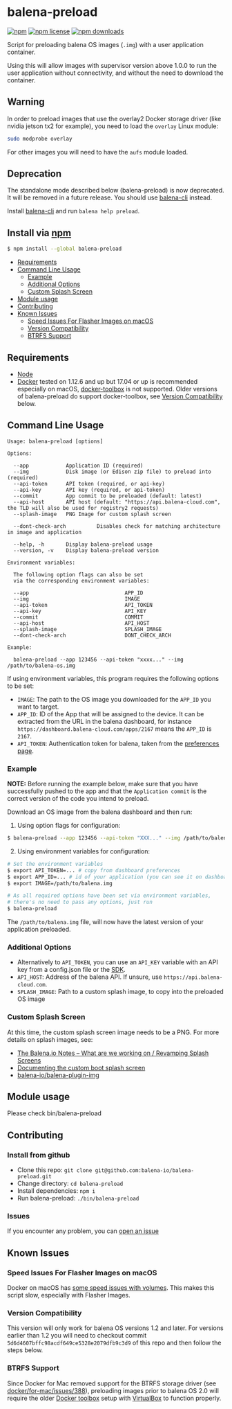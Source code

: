 # balena-preload
[![npm](https://img.shields.io/npm/v/balena-preload.svg?style=flat-square)](https://npmjs.com/package/balena-preload)
[![npm license](https://img.shields.io/npm/l/balena-preload.svg?style=flat-square)](https://npmjs.com/package/balena-preload)
[![npm downloads](https://img.shields.io/npm/dm/balena-preload.svg?style=flat-square)](https://npmjs.com/package/balena-preload)

Script for preloading balena OS images (`.img`) with a user application container.

Using this will allow images with supervisor version above 1.0.0 to run the user application without connectivity, and without the need to download the container.

## Warning

In order to preload images that use the overlay2 Docker storage driver (like
nvidia jetson tx2 for example), you need to load the `overlay` Linux module:

```sh
sudo modprobe overlay
```

For other images you will need to have the `aufs` module loaded.


## Deprecation

The standalone mode described below (balena-preload) is now deprecated.
It will be removed in a future release.
You should use [balena-cli](https://www.npmjs.com/package/balena-cli) instead.

Install [balena-cli](https://www.npmjs.com/package/balena-cli) and run
`balena help preload`.


## Install via [npm](https://npmjs.com)

```sh
$ npm install --global balena-preload
```

<!-- MarkdownTOC -->

- [Requirements](#requirements)
- [Command Line Usage](#command-line-usage)
    - [Example](#example)
    - [Additional Options](#additional-options)
    - [Custom Splash Screen](#custom-splash-screen)
- [Module usage](#module-usage)
- [Contributing](#contributing)
- [Known Issues](#known-issues)
    - [Speed Issues For Flasher Images on macOS](#speed-issues-for-flasher-images-on-macos)
    - [Version Compatibility](#version-compatibility)
    - [BTRFS Support](#btrfs-support)

<!-- /MarkdownTOC -->


## Requirements

- [Node](https://nodejs.org)
- [Docker](https://www.docker.com) tested on 1.12.6 and up but 17.04 or up is recommended especially on macOS, [docker-toolbox](https://www.docker.com/products/docker-toolbox) is not supported.
Older versions of balena-preload do support docker-toolbox, see [Version Compatibility](#version-compatibility) below.

## Command Line Usage

```
Usage: balena-preload [options]

Options:

  --app            Application ID (required)
  --img            Disk image (or Edison zip file) to preload into (required)
  --api-token      API token (required, or api-key)
  --api-key        API key (required, or api-token)
  --commit         App commit to be preloaded (default: latest)
  --api-host       API host (default: "https://api.balena-cloud.com", the TLD will also be used for registry2 requests)
  --splash-image   PNG Image for custom splash screen

  --dont-check-arch          Disables check for matching architecture in image and application

  --help, -h       Display balena-preload usage
  --version, -v    Display balena-preload version

Environment variables:

  The following option flags can also be set
  via the corresponding environment variables:

  --app                               APP_ID
  --img                               IMAGE
  --api-token                         API_TOKEN
  --api-key                           API_KEY
  --commit                            COMMIT
  --api-host                          API_HOST
  --splash-image                      SPLASH_IMAGE
  --dont-check-arch                   DONT_CHECK_ARCH

Example:

  balena-preload --app 123456 --api-token "xxxx..." --img /path/to/balena-os.img

```

If using environment variables, this program requires the following options to be set:

  * `IMAGE`: The path to the OS image you downloaded for the `APP_ID` you want to target.
  * `APP_ID`: ID of the App that will be assigned to the device. It can be extracted from the URL in the balena dashboard,
     for instance `https://dashboard.balena-cloud.com/apps/2167` means the `APP_ID` is `2167`.
  * `API_TOKEN`: Authentication token for balena, taken from the [preferences page](https://dashboard.balena-cloud.com/preferences/details).


### Example

**NOTE:** Before running the example below, make sure that you have successfully pushed to the app and
that the `Application commit` is the correct version of the code you intend to preload.

Download an OS image from the balena dashboard and then run:

1) Using option flags for configuration:

```bash
$ balena-preload --app 123456 --api-token "XXX..." --img /path/to/balena.img
```

2) Using environment variables for configuration:

```bash
# Set the environment variables
$ export API_TOKEN=... # copy from dashboard preferences
$ export APP_ID=... # id of your application (you can see it on dashboard URL when you visit your app page)
$ export IMAGE=/path/to/balena.img

# As all required options have been set via environment variables,
# there's no need to pass any options, just run
$ balena-preload
```

The `/path/to/balena.img` file, will now have the latest version of your application preloaded.

### Additional Options

* Alternatively to `API_TOKEN`, you can use an `API_KEY` variable with an API key from a config.json file or the [SDK](https://github.com/balena-io/balena-sdk/blob/master/DOCUMENTATION.md#balena.models.application.getApiKey).
* `API_HOST`: Address of the balena API. If unsure, use `https://api.balena-cloud.com`.
* `SPLASH_IMAGE`: Path to a custom splash image, to copy into the preloaded OS image

### Custom Splash Screen

At this time, the custom splash screen image needs to be a PNG.
For more details on splash images, see:
  - [The Balena.io Notes – What are we working on / Revamping Splash Screens](https://forums.balena.io/t/what-are-we-working-on-the-resin-io-notes/414/7)
  - [Documenting the custom boot splash screen](https://github.com/balena-io/docs/issues/155)
  - [balena-io/balena-plugin-img](https://github.com/balena-io/balena-plugin-img)

## Module usage

Please check bin/balena-preload

## Contributing

### Install from github

 * Clone this repo: `git clone git@github.com:balena-io/balena-preload.git`
 * Change directory: `cd balena-preload`
 * Install dependencies: `npm i`
 * Run balena-preload: `./bin/balena-preload`

### Issues

 If you encounter any problem, you can [open an issue](https://github.com/balena-io/balena-preload/issues)

## Known Issues

### Speed Issues For Flasher Images on macOS

Docker on macOS has [some speed issues with volumes](https://github.com/docker/for-mac/issues/77).
This makes this script slow, especially with Flasher Images.

### Version Compatibility

This version will only work for balena OS versions 1.2 and later.
For versions earlier than 1.2 you will need to checkout commit `5d6d4607bffc98acdf649ce5328e2079dfb9c3d9` of this repo and then follow the steps below. 

### BTRFS Support

Since Docker for Mac removed support for the BTRFS storage driver (see [docker/for-mac/issues/388](https://github.com/docker/for-mac/issues/388)), preloading images prior to balena OS 2.0 will require the older [Docker toolbox](https://docs.docker.com/toolbox/toolbox_install_mac/) setup with [VirtualBox](https://www.virtualbox.org/) to function properly.
